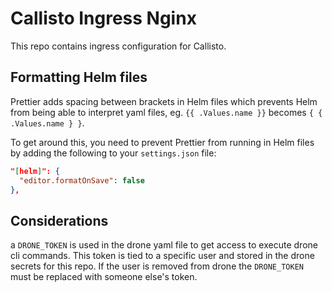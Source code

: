 # Callisto Ingress Nginx

This repo contains ingress configuration for Callisto.

## Formatting Helm files

Prettier adds spacing between brackets in Helm files which prevents Helm from being able to interpret yaml files, eg. `{{ .Values.name }}` becomes `{ { .Values.name } }`.

To get around this, you need to prevent Prettier from running in Helm files by adding the following to your `settings.json` file:

```json
"[helm]": {
  "editor.formatOnSave": false
},
```

## Considerations
a `DRONE_TOKEN` is used in the drone yaml file to get access to execute drone cli commands. This token is tied to a specific user and stored in the drone secrets for this repo. If the user is removed from drone the `DRONE_TOKEN` must be replaced with someone else's token.
